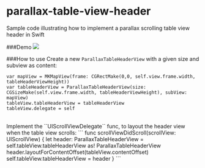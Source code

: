 # parallax-table-view-header
Sample code illustrating how to implement a parallax scrolling table view header in Swift

###Demo
<img src="https://cloud.githubusercontent.com/assets/10542894/8099902/81b3b722-1004-11e5-98b2-81f335972db2.gif" />

###How to use
Create a new ``ParallaxTableHeaderView`` with a given size and subview as content:
```
var mapView = MKMapView(frame: CGRectMake(0,0, self.view.frame.width, tableHeaderViewHeight))
var tableHeaderView = ParallaxTableHeaderView(size: CGSizeMake(self.view.frame.width, tableHeaderViewHeight), subView: mapView)
tableView.tableHeaderView = tableHeaderView
tableView.delegate = self
```

<br>
Implement the ``UIScrollViewDelegate`` func, to layout the header view when the table view scrolls:
```
func scrollViewDidScroll(scrollView: UIScrollView) {
  let header: ParallaxTableHeaderView = self.tableView.tableHeaderView as! ParallaxTableHeaderView
  header.layoutForContentOffset(tableView.contentOffset)
  self.tableView.tableHeaderView = header
}
```
